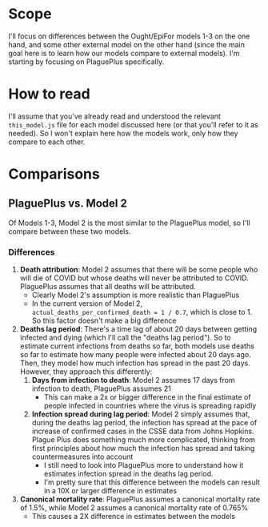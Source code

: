# Scope

I'll focus on differences between the Ought/EpiFor models 1-3 on the one hand, and some other external model on the other hand (since the main goal here is to learn how our models compare to external models). I'm starting by focusing on PlaguePlus specifically.

# How to read

I'll assume that you've already read and understood the relevant `this_model.js` file for each model discussed here (or that you'll refer to it as needed). So I won't explain here how the models work, only how they compare to each other.

# Comparisons

## PlaguePlus vs. Model 2

Of Models 1-3, Model 2 is the most similar to the PlaguePlus model, so I'll compare between these two models.

### Differences

1. **Death attribution**: Model 2 assumes that there will be some people who will die of COVID but whose deaths will never be attributed to COVID. PlaguePlus assumes that all deaths will be attributed.
    * Clearly Model 2's assumption is more realistic than PlaguePlus
    * In the current version of Model 2, `actual_deaths_per_confirmed_death = 1 / 0.7`, which is close to 1. So this factor doesn't make a big difference
2. **Deaths lag period**: There's a time lag of about 20 days between getting infected and dying (which I'll call the "deaths lag period"). So to estimate current infections from deaths so far, both models use deaths so far to estimate how many people were infected about 20 days ago. Then, they model how much infection has spread in the past 20 days. However, they approach this differently:
    1. **Days from infection to death**: Model 2 assumes 17 days from infection to death, PlaguePlus assumes 21
        * This can make a 2x or bigger difference in the final estimate of people infected in countries where the virus is spreading rapidly
    2. **Infection spread during lag period**: Model 2 simply assumes that, during the deaths lag period, the infection has spread at the pace of increase of confirmed cases in the CSSE data from Johns Hopkins. Plague Plus does something much more complicated, thinking from first principles about how much the infection has spread and taking countermeasures into account
        * I still need to look into PlaguePlus more to understand how it estimates infection spread in the deaths lag period.
        * I'm pretty sure that this difference between the models can result in a 10X or larger difference in estimates
3. **Canonical mortality rate**: PlaguePlus assumes a canonical mortality rate of 1.5%, while Model 2 assumes a canonical mortality rate of 0.765%
    * This causes a 2X difference in estimates between the models
